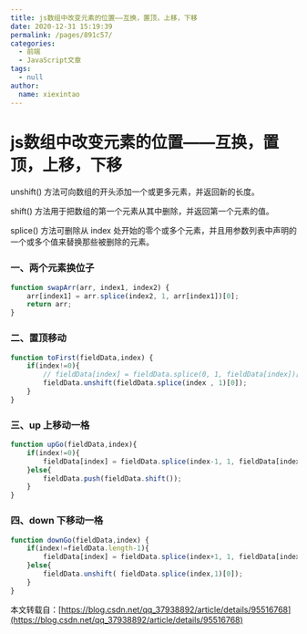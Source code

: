 ```yaml
---
title: js数组中改变元素的位置——互换，置顶，上移，下移
date: 2020-12-31 15:19:39
permalink: /pages/891c57/
categories:
  - 前端
  - JavaScript文章
tags: 
  - null
author: 
  name: xiexintao
---
```

# js数组中改变元素的位置——互换，置顶，上移，下移

unshift() 方法可向数组的开头添加一个或更多元素，并返回新的长度。

shift() 方法用于把数组的第一个元素从其中删除，并返回第一个元素的值。

splice() 方法可删除从 index 处开始的零个或多个元素，并且用参数列表中声明的一个或多个值来替换那些被删除的元素。

### 一、两个元素换位子

```javascript
function swapArr(arr, index1, index2) {
    arr[index1] = arr.splice(index2, 1, arr[index1])[0];
    return arr;
}
```

### 二、置顶移动

```javascript
function toFirst(fieldData,index) {
    if(index!=0){
        // fieldData[index] = fieldData.splice(0, 1, fieldData[index])[0]; 这种方法是与另一个元素交换了位子，
        fieldData.unshift(fieldData.splice(index , 1)[0]);
    }
}
```

### 三、up 上移动一格

```javascript
function upGo(fieldData,index){
    if(index!=0){
        fieldData[index] = fieldData.splice(index-1, 1, fieldData[index])[0];
    }else{
        fieldData.push(fieldData.shift());
    }
}
```

### 四、down 下移动一格

```javascript
function downGo(fieldData,index) {
    if(index!=fieldData.length-1){
        fieldData[index] = fieldData.splice(index+1, 1, fieldData[index])[0];
    }else{
        fieldData.unshift( fieldData.splice(index,1)[0]);
    }
}
```

本文转载自：[https://blog.csdn.net/qq_37938892/article/details/95516768](https://blog.csdn.net/qq_37938892/article/details/95516768) 